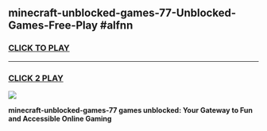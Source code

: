 
## minecraft-unblocked-games-77-Unblocked-Games-Free-Play #alfnn
<h3>
<a href="https://us.freeplayer.one?title=minecraft-unblocked-games-77&ref=9M">CLICK TO PLAY</a></h3>
<hr>

<h3>
<a href="https://us.freeplayer.one?title=minecraft-unblocked-games-77&ref=9M">CLICK 2 PLAY</a>
  
</h3>

<a href="https://us.freeplayer.one?title=minecraft-unblocked-games-77&ref=9M"><img src="https://clearcache.store/games.png"></a>


**minecraft-unblocked-games-77 games unblocked: Your Gateway to Fun and Accessible Online Gaming**
